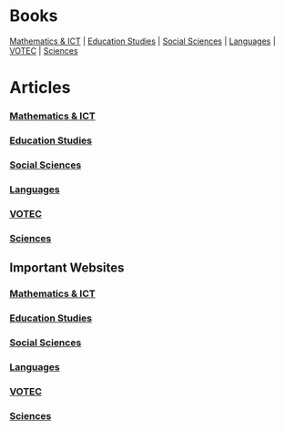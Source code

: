 

# Books
[Mathematics & ICT](https://github.com/etconsult2023/etconsult2023.github.io/tree/main/articles/educ_studies) | [Education Studies](https://github.com/etconsult2023/etconsult2023.github.io/tree/main/articles/educ_studies) | [Social Sciences](https://github.com/etconsult2023/etconsult2023.github.io/tree/main/articles/educ_studies) | [Languages](https://github.com/etconsult2023/etconsult2023.github.io/tree/main/articles/educ_studies) | [VOTEC](https://github.com/etconsult2023/etconsult2023.github.io/tree/main/articles/educ_studies) | [Sciences](https://github.com/etconsult2023/etconsult2023.github.io/tree/main/articles/educ_studies) 

# Articles

### [Mathematics & ICT](https://github.com/etconsult2023/etconsult2023.github.io/tree/main/articles/educ_studies)
### [Education Studies](https://github.com/etconsult2023/etconsult2023.github.io/tree/main/articles/educ_studies) 
### [Social Sciences](https://github.com/etconsult2023/etconsult2023.github.io/tree/main/articles/educ_studies) 
### [Languages](https://github.com/etconsult2023/etconsult2023.github.io/tree/main/articles/educ_studies) 
### [VOTEC](https://github.com/etconsult2023/etconsult2023.github.io/tree/main/articles/educ_studies) 
### [Sciences](https://github.com/etconsult2023/etconsult2023.github.io/tree/main/articles/educ_studies) 


## Important Websites

### [Mathematics & ICT](https://github.com/etconsult2023/etconsult2023.github.io/tree/main/articles/educ_studies)
### [Education Studies](https://github.com/etconsult2023/etconsult2023.github.io/tree/main/articles/educ_studies) 
### [Social Sciences](https://github.com/etconsult2023/etconsult2023.github.io/tree/main/articles/educ_studies) 
### [Languages](https://github.com/etconsult2023/etconsult2023.github.io/tree/main/articles/educ_studies) 
### [VOTEC](https://github.com/etconsult2023/etconsult2023.github.io/tree/main/articles/educ_studies) 
### [Sciences](https://github.com/etconsult2023/etconsult2023.github.io/tree/main/articles/educ_studies) 





